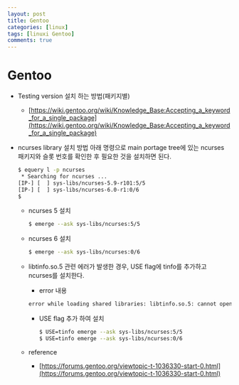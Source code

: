 ```yaml
---
layout: post
title: Gentoo
categories: [linux]
tags: [linuxi Gentoo]
comments: true
---
```


# Gentoo
* Testing version 설치 하는 방법(패키지별)
  * [https://wiki.gentoo.org/wiki/Knowledge_Base:Accepting_a_keyword_for_a_single_package](https://wiki.gentoo.org/wiki/Knowledge_Base:Accepting_a_keyword_for_a_single_package)
* ncurses library 설치 방법
 아래 명령으로 main portage tree에 있는 ncurses 패키지와 슬롯 번호를 확인한 후
 필요한 것을 설치하면 된다.

    ```bash
    $ equery l -p ncurses
     * Searching for ncurses ...
    [IP-] [  ] sys-libs/ncurses-5.9-r101:5/5
    [IP-] [  ] sys-libs/ncurses-6.0-r1:0/6
    $
    ```

  * ncurses 5 설치

    ```bash
    $ emerge --ask sys-libs/ncurses:5/5
    ```

  * ncurses 6 설치

    ```bash
    $ emerge --ask sys-libs/ncurses:0/6
    ```

  * libtinfo.so.5 관련 에러가 발생한 경우, USE flag에 tinfo를 추가하고 ncurses를 설치한다.
    * error 내용
    ```bash
    error while loading shared libraries: libtinfo.so.5: cannot open shared object file: No such file or directory
    ```
    * USE flag 추가 하여 설치
        ```bash
        $ USE=tinfo emerge --ask sys-libs/ncurses:5/5
        $ USE=tinfo emerge --ask sys-libs/ncurses:0/6
        ```


  * reference
    * [https://forums.gentoo.org/viewtopic-t-1036330-start-0.html](https://forums.gentoo.org/viewtopic-t-1036330-start-0.html)



